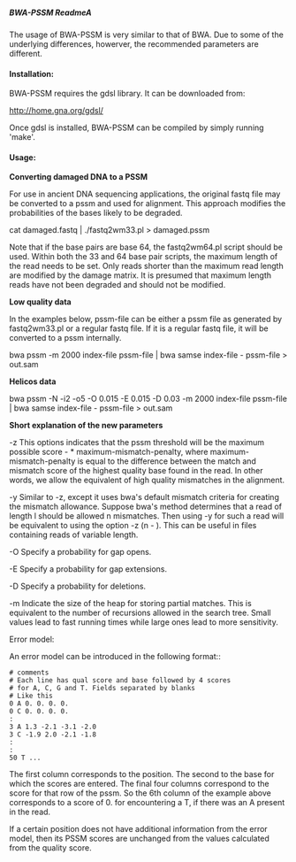 ##### BWA-PSSM ReadmeA #######

The usage of BWA-PSSM is very similar to that of BWA. Due to some of the
underlying differences, howerver, the recommended parameters are different.

#### Installation: ####

BWA-PSSM requires the gdsl library. It can be downloaded from:

http://home.gna.org/gdsl/

Once gdsl is installed, BWA-PSSM can be compiled by simply running 'make'.

#### Usage: ####

**Converting damaged DNA to a PSSM**

For use in ancient DNA sequencing applications, the original fastq file may be converted to a pssm and used
for alignment. This approach modifies the probabilities of the bases likely to be degraded.

cat damaged.fastq | ./fastq2wm33.pl > damaged.pssm

Note that if the base pairs are base 64, the fastq2wm64.pl script should be used. Within both the 33 and 64 base pair scripts,
the maximum length of the read needs to be set. Only reads shorter than the maximum read length are modified by the damage matrix.
It is presumed that maximum length reads have not been degraded and should not be modified.

**Low quality data**

In the examples below, pssm-file can be either a pssm file as generated by fastq2wm33.pl or a regular fastq file. If it is
a regular fastq file, it will be converted to a pssm internally.

bwa pssm -m 2000 index-file pssm-file | bwa samse index-file - pssm-file > out.sam

**Helicos data**

bwa pssm -N -i2 -o5 -O 0.015 -E 0.015 -D 0.03 -m 2000 index-file pssm-file | bwa samse index-file - pssm-file > out.sam


**Short explanation of the new parameters**

-z <float>  This options indicates that the pssm threshold will be the maximum possible score - <float> * maximum-mismatch-penalty,
            where maximum-mismatch-penalty is equal to the difference between the match and mismatch score of the highest quality
            base found in the read. In other words, we allow the equivalent of <float> high quality mismatches in the alignment.

-y <float>  Similar to -z, except it uses bwa's default mismatch criteria for creating the mismatch allowance. Suppose bwa's
            method determines that a read of length l should be allowed n mismatches. Then using -y <float> for such a read
            will be equivalent to using the option -z (n - <float>). This can be useful in files containing reads of variable
            length.

-O <float>  Specify a probability for gap opens.

-E <float>  Specify a probability for gap extensions.

-D <float>  Specify a probability for deletions.

-m <int>    Indicate the size of the heap for storing partial matches. This is equivalent to the number of recursions allowed in
            the search tree. Small values lead to fast running times while large ones lead to more sensitivity.

Error model:

An error model can be introduced in the following format::

    # comments
    # Each line has qual score and base followed by 4 scores
    # for A, C, G and T. Fields separated by blanks
    # Like this
    0 A 0. 0. 0. 0.
    0 C 0. 0. 0. 0.
    :
    3 A 1.3 -2.1 -3.1 -2.0
    3 C -1.9 2.0 -2.1 -1.8
    :
    :
    50 T ...

The first column corresponds to the position. The second to the base for which the scores are entered. The final four columns
correspond to the score for that row of the pssm. So the 6th column of the example above corresponds to a score of 0. for
encountering a T, if there was an A present in the read.

If a certain position does not have additional information from the error model, then its PSSM scores are unchanged from
the values calculated from the quality score.
